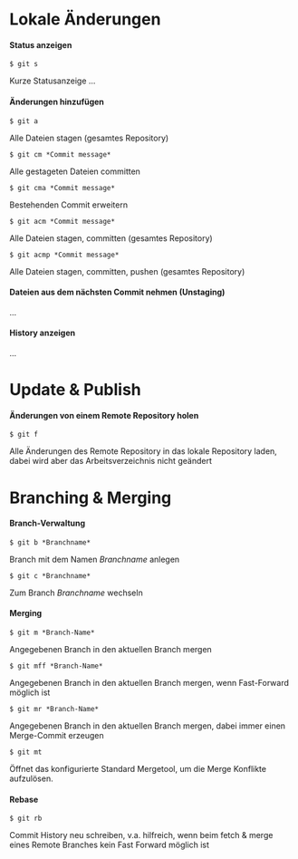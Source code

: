 # Lokale Änderungen

#### Status anzeigen
```
$ git s
```
Kurze Statusanzeige ...

#### Änderungen hinzufügen

```
$ git a 
```
Alle Dateien stagen (gesamtes Repository)

```
$ git cm *Commit message*
```
Alle gestageten Dateien committen

```
$ git cma *Commit message*
```
Bestehenden Commit erweitern

```
$ git acm *Commit message*
```
Alle Dateien stagen, committen (gesamtes Repository)

```
$ git acmp *Commit message*
```
Alle Dateien stagen, committen, pushen (gesamtes Repository)

#### Dateien aus dem nächsten Commit nehmen (Unstaging)
...

#### History anzeigen
...

# Update & Publish

#### Änderungen von einem Remote Repository holen
```
$ git f
```
Alle Änderungen des Remote Repository in das lokale Repository laden, dabei wird aber das Arbeitsverzeichnis nicht geändert

# Branching & Merging
#### Branch-Verwaltung

```
$ git b *Branchname*
```
Branch mit dem Namen *Branchname* anlegen

```
$ git c *Branchname*
```
Zum Branch *Branchname* wechseln

#### Merging

```
$ git m *Branch-Name*
```
Angegebenen Branch in den aktuellen Branch mergen

```
$ git mff *Branch-Name*
```
Angegebenen Branch in den aktuellen Branch mergen, wenn Fast-Forward möglich ist

```
$ git mr *Branch-Name*
```
Angegebenen Branch in den aktuellen Branch mergen, dabei immer einen Merge-Commit erzeugen

```
$ git mt
```
Öffnet das konfigurierte Standard Mergetool, um die Merge Konflikte aufzulösen.

#### Rebase
```
$ git rb
```
Commit History neu schreiben, v.a. hilfreich, wenn beim fetch & merge eines Remote Branches kein Fast Forward möglich ist
